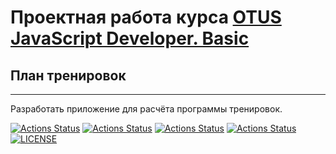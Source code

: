 # Проектная работа курса [OTUS JavaScript Developer. Basic](https://otus.ru/lessons/javascript-basic/)

## План тренировок

---

Разработать приложение для расчёта программы тренировок.

[![Actions Status](https://github.com/alexey-sidorov-dev/training-plan/workflows/PR%20Sanity%20Check/badge.svg)](https://github.com/alexey-sidorov-dev/training-plan/actions)
[![Actions Status](https://github.com/alexey-sidorov-dev/training-plan/workflows/CodeSandbox%20Link/badge.svg)](https://github.com/alexey-sidorov-dev/training-plan/actions)
[![Actions Status](https://github.com/alexey-sidorov-dev/training-plan/workflows/Coverage/badge.svg)](https://github.com/alexey-sidorov-dev/training-plan/actions)
[![Actions Status](https://github.com/alexey-sidorov-dev/training-plan/workflows/GitHub%20Pages%20Deployment/badge.svg)](https://alexey-sidorov-dev.github.io/training-plan/)
[![LICENSE](https://img.shields.io/badge/license-ISC-brightgreen.svg)](ISC)
